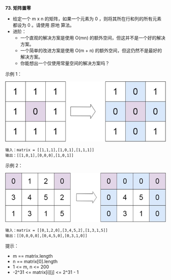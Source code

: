 **73. 矩阵置零**
- 给定一个 m x n 的矩阵，如果一个元素为 0 ，则将其所在行和列的所有元素都设为 0 。请使用 原地 算法。
- 进阶：
    - 一个直观的解决方案是使用  O(mn) 的额外空间，但这并不是一个好的解决方案。
    - 一个简单的改进方案是使用 O(m + n) 的额外空间，但这仍然不是最好的解决方案。
    - 你能想出一个仅使用常量空间的解决方案吗？

示例 1：

![SetMatrixZeroes_Normal1](../../../../../resources/list/operate/SetMatrixZeroes_Normal1.jpg "SetMatrixZeroes_Normal1")

```
输入：matrix = [[1,1,1],[1,0,1],[1,1,1]]
输出：[[1,0,1],[0,0,0],[1,0,1]]
```
示例 2：

![SetMatrixZeroes_Normal2](../../../../../resources/list/operate/SetMatrixZeroes_Normal2.jpg "SetMatrixZeroes_Normal2")

```
输入：matrix = [[0,1,2,0],[3,4,5,2],[1,3,1,5]]
输出：[[0,0,0,0],[0,4,5,0],[0,3,1,0]]
```

提示：
- m == matrix.length
- n == matrix[0].length
- 1 <= m, n <= 200
- -2^31 <= matrix[i][j] <= 2^31 - 1



